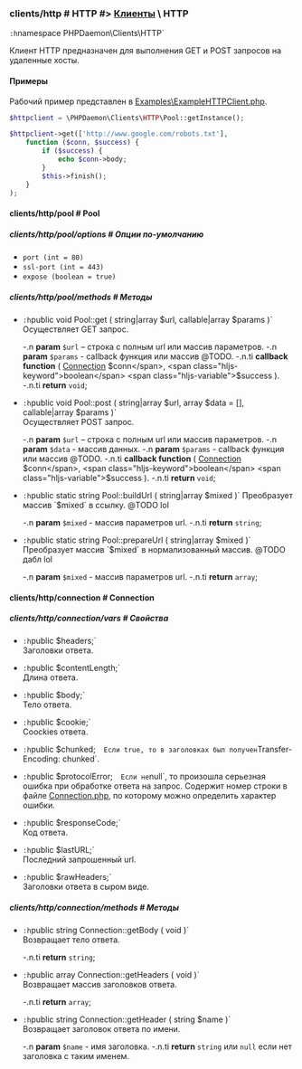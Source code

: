 ### clients/http # HTTP #> [Клиенты](#clients) \ HTTP

`:h`namespace PHPDaemon\Clients\HTTP`

Клиент HTTP предназначен для выполнения GET и POST запросов на удаленные хосты.

#### Примеры

Рабочий пример представлен в [Examples\ExampleHTTPClient.php](https://github.com/kakserpom/phpdaemon/blob/master/PHPDaemon/Examples/ExampleHTTPClient.php).

```php
$httpclient = \PHPDaemon\Clients\HTTP\Pool::getInstance();

$httpclient->get(['http://www.google.com/robots.txt'],
	function ($conn, $success) {
		if ($success) {
			echo $conn->body;
		}
		$this->finish();
	}
);
```

#### clients/http/pool # Pool

##### clients/http/pool/options # Опции по-умолчанию

 - `port (int = 80)`
 - `ssl-port (int = 443)`
 - `expose (boolean = true)`

##### clients/http/pool/methods # Методы

 - `:h`public void Pool::get ( string|array $url, callable|array $params )`  
 Осуществляет GET запрос.

   -.n **param** `$url` – строка c полным url или массив параметров.
   -.n **param** `$params` - callback функция или массив @TODO.
   -.n.ti **callback function** ( <span class="hljs-class"><span class="hljs-title">[Connection](#clients/http/connection)</span></span> <span class="hljs-variable">$conn</span>, <span class="hljs-keyword">boolean</span> <span class="hljs-variable">$success</span> ).
   -.n.ti **return** `void`;

 - `:h`public void Pool::post ( string|array $url, array $data = [], callable|array $params )`  
 Осуществляет POST запрос.

   -.n **param** `$url` – строка c полным url или массив параметров.
   -.n **param** `$data` - массив данных.
   -.n **param** `$params` - callback функция или массив @TODO.
   -.n.ti **callback function** ( <span class="hljs-class"><span class="hljs-title">[Connection](#clients/http/connection)</span></span> <span class="hljs-variable">$conn</span>, <span class="hljs-keyword">boolean</span> <span class="hljs-variable">$success</span> ).
   -.n.ti **return** `void`;

 - `:h`public static string Pool::buildUrl ( string|array $mixed )`  
 Преобразует массив `$mixed` в ссылку. @TODO lol

   -.n **param** `$mixed` - массив параметров url.
   -.n.ti **return** `string`;

 - `:h`public static string Pool::prepareUrl ( string|array $mixed )`  
 Преобразует массив `$mixed` в нормализованный массив. @TODO дабл lol

   -.n **param** `$mixed` - массив параметров url.
   -.n.ti **return** `array`;

#### clients/http/connection # Connection

##### clients/http/connection/vars # Свойства

 - `:h`public $headers;`  
 Заголовки ответа.

 - `:h`public $contentLength;`  
 Длина ответа.

 - `:h`public $body;`  
 Тело ответа.

 - `:h`public $cookie;`  
 Coockies ответа.

 - `:h`public $chunked;`  
 Если true, то в заголовках был получен `Transfer-Encoding: chunked`.

 - `:h`public $protocolError;`  
 Если не `null`, то произошла серьезная ошибка при обработке ответа на запрос. Содержит номер строки в файле [Connection.php](https://github.com/kakserpom/phpdaemon/blob/master/PHPDaemon/Clients/HTTP/Connection.php), по которому можно определить характер ошибки.

 - `:h`public $responseCode;`  
 Код ответа.

 - `:h`public $lastURL;`  
 Последний запрошенный url.

 - `:h`public $rawHeaders;`  
 Заголовки ответа в сыром виде.

##### clients/http/connection/methods # Методы

 - `:h`public string Connection::getBody ( void )`  
 Возвращает тело ответа.

   -.n.ti **return** `string`;

 - `:h`public array Connection::getHeaders ( void )`  
 Возвращает массив заголовков ответа.

   -.n.ti **return** `array`;

 - `:h`public string Connection::getHeader ( string $name )`  
 Возвращает заголовок ответа по имени.

   -.n **param** `$name` - имя заголовка.
   -.n.ti **return** `string` или `null` если нет заголовка с таким именем.